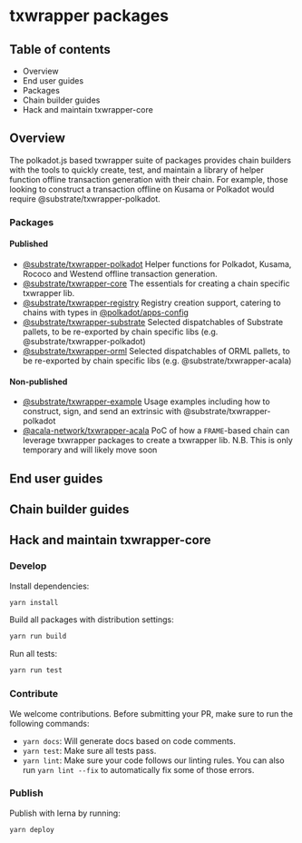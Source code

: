 # txwrapper packages

## Table of contents

- Overview
- End user guides
- Packages
- Chain builder guides
- Hack and maintain txwrapper-core

## Overview

The polkadot.js based txwrapper suite of packages provides chain builders with the tools to quickly create, test, and maintain a library of helper function offline transaction generation with their chain. For example, those looking to construct a transaction offline on Kusama or Polkadot would require @substrate/txwrapper-polkadot.

### Packages

#### Published

- [@substrate/txwrapper-polkadot](/packages/txwrapper-polkadot/README.md) Helper functions for Polkadot, Kusama, Rococo and Westend offline transaction generation.
- [@substrate/txwrapper-core](/packages/txwrapper-core/README.md) The essentials for creating a chain specific txwrapper lib.
- [@substrate/txwrapper-registry](/packages/txwrapper-registry/README.md) Registry creation support, catering to chains with types in [@polkadot/apps-config](https://github.com/polkadot-js/apps/tree/master/packages/apps-config/README.md)
- [@substrate/txwrapper-substrate](/packages/txwrapper-substrate/README.md) Selected dispatchables of Substrate pallets, to be re-exported by chain specific libs (e.g. @substrate/txwrapper-polkadot)
- [@substrate/txwrapper-orml](/packages/txwrapper-orml/README.md) Selected dispatchables of ORML pallets, to be re-exported by chain specific libs (e.g. @substrate/txwrapper-acala)

#### Non-published

- [@substrate/txwrapper-example](/packages/txwrapper-example/README.md) Usage examples including how to construct, sign, and send an extrinsic with @substrate/txwrapper-polkadot
- [@acala-network/txwrapper-acala](/packages/txwrapper-acala/README.md) PoC of how a `FRAME`-based chain can leverage txwrapper packages to create a txwrapper lib. N.B. This is only temporary and will likely move soon

## End user guides

## Chain builder guides

## Hack and maintain txwrapper-core

### Develop

Install dependencies:

```bash
yarn install
```

Build all packages with distribution settings:

```bash
yarn run build
```

Run all tests:

```bash
yarn run test
```

### Contribute

We welcome contributions. Before submitting your PR, make sure to run the following commands:

- `yarn docs`: Will generate docs based on code comments.
- `yarn test`: Make sure all tests pass.
- `yarn lint`: Make sure your code follows our linting rules. You can also run `yarn lint --fix` to automatically fix some of those errors.

### Publish

Publish with lerna by running:

```bash
yarn deploy
```
